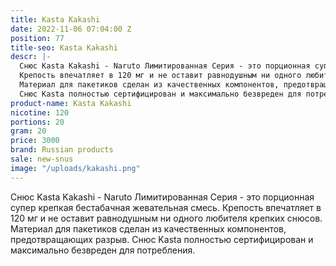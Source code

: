 ```yaml
---
title: Kasta Kakashi
date: 2022-11-06 07:04:00 Z
position: 77
title-seo: Kasta Kakashi
descr: |-
  Снюс Kasta Kakashi - Naruto Лимитированная Серия - это порционная супер крепкая бестабачная жевательная смесь.
  Крепость впечатляет в 120 мг и не оставит равнодушным ни одного любителя крепких снюсов.
  Материал для пакетиков сделан из качественных компонентов, предотвращающих разрыв.
  Снюс Kasta полностью сертифицирован и максимально безвреден для потребления.
product-name: Kasta Kakashi
nicotine: 120
portions: 20
gram: 20
price: 3000
brand: Russian products
sale: new-snus
image: "/uploads/kakashi.png"
---
```


Снюс Kasta Kakashi - Naruto Лимитированная Серия - это порционная супер крепкая бестабачная жевательная смесь.
Крепость впечатляет в 120 мг и не оставит равнодушным ни одного любителя крепких снюсов.
Материал для пакетиков сделан из качественных компонентов, предотвращающих разрыв.
Снюс Kasta полностью сертифицирован и максимально безвреден для потребления.
